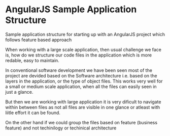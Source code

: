 # AngularJS Sample Application Structure

Sample application structure for starting up with an AngularJS project which follows feature based approach

When working with a large scale application, then usual challenge we face is, how do we structure our code files in the application which is more redable, easy to maintain.

In conventional software development we have been seen most of the project are devided based on the Software architecture i.e. based on the layers in the application, or the type of object files. This works very well for a small or medium scale application, when all the files can easily seen in just a glance.

But then we are working with large application it is very dificult to navigate within between files as not all files are visible in one glance or atleast with liitle effort it can be found.


On the other hand if we could group the files based on feature (business feature) and not techinilogy or techinical architecture
